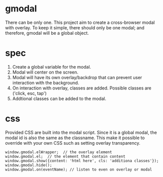 # gmodal
There can be only one.  This project aim to create a cross-browser modal with overlay. To keep it simple, there should only be one modal; and therefore, gmodal will be a global object.

# spec
1. Create a global variable for the modal.
2. Modal will center on the screen.
3. Modal will have its own overlay/backdrop that can prevent user interaction with the background.
4. On interaction with overlay, classes are added.  Possible classes are ('click, esc, tap')
5. Addtional classes can be added to the modal.

# css
Provided CSS are built into the modal script.  Since it is a global modal, the modal id is also the same as the classname.  This make it possible to override with your own CSS such as setting overlay transparency.

```
window.gmodal.elWrapper;  // the overlay element
window.gmodal.el;  // the element that contain content
window.gmodal.show({content: 'html here', cls: 'additiona classes'});
window.gmodal.hide();
window.gmodal.on(eventName); // listen to even on overlay or modal
```

